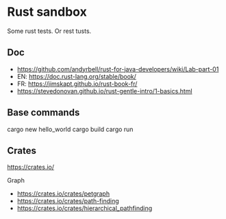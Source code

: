 # Rust sandbox

Some rust tests. Or rest tusts.

## Doc

- https://github.com/andyrbell/rust-for-java-developers/wiki/Lab-part-01
- EN: https://doc.rust-lang.org/stable/book/
- FR: https://jimskapt.github.io/rust-book-fr/
- https://stevedonovan.github.io/rust-gentle-intro/1-basics.html


## Base commands

cargo new hello_world
cargo build
cargo run

## Crates

https://crates.io/

Graph

- https://crates.io/crates/petgraph
- https://crates.io/crates/path-finding
- https://crates.io/crates/hierarchical_pathfinding


